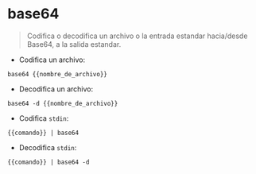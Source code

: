 # base64

> Codifica o decodifica un archivo o la entrada estandar hacia/desde Base64, a la salida estandar.

- Codifica un archivo:

`base64 {{nombre_de_archivo}}`

- Decodifica un archivo:

`base64 -d {{nombre_de_archivo}}`

- Codifica `stdin`:

`{{comando}} | base64`

- Decodifica `stdin`:

`{{comando}} | base64 -d`
